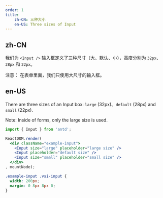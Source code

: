 ```yaml
---
order: 1
title:
    zh-CN: 三种大小
    en-US: Three sizes of Input
---
```


## zh-CN

我们为 `<Input />` 输入框定义了三种尺寸（大、默认、小），高度分别为 `32px`、`28px` 和 `22px`。

注意： 在表单里面，我们只使用大尺寸的输入框。

## en-US

There are three sizes of an Input box: `large` (32px)、`default` (28px) and `small` (22px).

Note: Inside of forms, only the large size is used.

````jsx
import { Input } from 'antd';

ReactDOM.render(
  <div className="example-input">
    <Input size="large" placeholder="large size" />
    <Input placeholder="default size" />
    <Input size="small" placeholder="small size" />
  </div>
, mountNode);
````

````css
.example-input .vsi-input {
  width: 200px;
  margin: 0 8px 8px 0;
}
````
